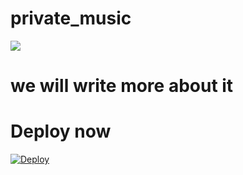 # private_music
<img src="https://telegra.ph/file/a00fcf6fecc6426d2fc9a.jpg">

# we will write more about it 
# Deploy now

[![Deploy](https://www.herokucdn.com/deploy/button.svg)](https://heroku.com/deploy?template=https://github.com/shubham-king/private_music)

